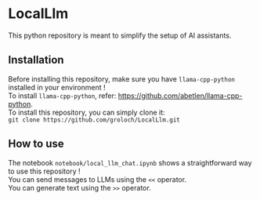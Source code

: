 # LocalLlm #

This python repository is meant to simplify the setup of AI assistants.

## Installation ## 

Before installing this repository, make sure you have `llama-cpp-python` installed in your environment !\
To install `llama-cpp-python`, refer: https://github.com/abetlen/llama-cpp-python. \
To install this repository, you can simply clone it:\
`git clone https://github.com/groloch/LocalLlm.git`

## How to use ##

The notebook `notebook/local_llm_chat.ipynb` shows a straightforward way to use this repository !\
You can send messages to LLMs using the `<<` operator.\
You can generate text using the `>>` operator.
